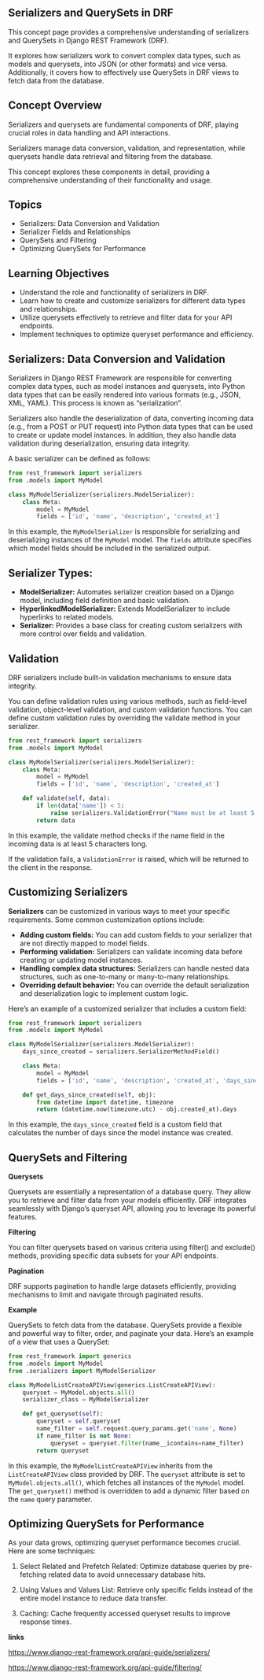 ## Serializers and QuerySets in DRF
This concept page provides a comprehensive understanding of serializers and QuerySets in Django REST Framework (DRF). 

It explores how serializers work to convert complex data types, such as models and querysets, into JSON (or other formats) and vice versa. Additionally, it covers how to effectively use QuerySets in DRF views to fetch data from the database.


## Concept Overview
Serializers and querysets are fundamental components of DRF, playing crucial roles in data handling and API interactions. 

Serializers manage data conversion, validation, and representation, while querysets handle data retrieval and filtering from the database. 

This concept explores these components in detail, providing a comprehensive understanding of their functionality and usage.


## Topics
- Serializers: Data Conversion and Validation
- Serializer Fields and Relationships
- QuerySets and Filtering
- Optimizing QuerySets for Performance


## Learning Objectives
- Understand the role and functionality of serializers in DRF.
- Learn how to create and customize serializers for different data types and relationships.
- Utilize querysets effectively to retrieve and filter data for your API endpoints.
- Implement techniques to optimize queryset performance and efficiency.


## Serializers: Data Conversion and Validation
Serializers in Django REST Framework are responsible for converting complex data types, such as model instances and querysets, into Python data types that can be easily rendered into various formats (e.g., JSON, XML, YAML). This process is known as “serialization”.

Serializers also handle the deserialization of data, converting incoming data (e.g., from a POST or PUT request) into Python data types that can be used to create or update model instances. In addition, they also handle data validation during deserialization, ensuring data integrity.

A basic serializer can be defined as follows:

```python
from rest_framework import serializers
from .models import MyModel

class MyModelSerializer(serializers.ModelSerializer):
    class Meta:
        model = MyModel
        fields = ['id', 'name', 'description', 'created_at']
```
In this example, the `MyModelSerializer` is responsible for serializing and deserializing instances of the `MyModel` model. The `fields` attribute specifies which model fields should be included in the serialized output.


## Serializer Types:
- **ModelSerializer:** Automates serializer creation based on a Django model, including field definition and basic validation.
- **HyperlinkedModelSerializer:** Extends ModelSerializer to include hyperlinks to related models.
- **Serializer:** Provides a base class for creating custom serializers with more control over fields and validation.


## Validation
DRF serializers include built-in validation mechanisms to ensure data integrity. 

You can define validation rules using various methods, such as field-level validation, object-level validation, and custom validation functions. You can define custom validation rules by overriding the validate method in your serializer.

```python
from rest_framework import serializers
from .models import MyModel

class MyModelSerializer(serializers.ModelSerializer):
    class Meta:
        model = MyModel
        fields = ['id', 'name', 'description', 'created_at']

    def validate(self, data):
        if len(data['name']) < 5:
            raise serializers.ValidationError("Name must be at least 5 characters long.")
        return data

```
In this example, the validate method checks if the name field in the incoming data is at least 5 characters long. 

If the validation fails, a `ValidationError` is raised, which will be returned to the client in the response.

## Customizing Serializers
**Serializers** can be customized in various ways to meet your specific requirements. Some common customization options include:

- **Adding custom fields:** You can add custom fields to your serializer that are not directly mapped to model fields.
- **Performing validation:** Serializers can validate incoming data before creating or updating model instances.
- **Handling complex data structures:** Serializers can handle nested data structures, such as one-to-many or many-to-many relationships.
- **Overriding default behavior:** You can override the default serialization and deserialization logic to implement custom logic.

Here’s an example of a customized serializer that includes a custom field:

```python
from rest_framework import serializers
from .models import MyModel

class MyModelSerializer(serializers.ModelSerializer):
    days_since_created = serializers.SerializerMethodField()

    class Meta:
        model = MyModel
        fields = ['id', 'name', 'description', 'created_at', 'days_since_created']

    def get_days_since_created(self, obj):
        from datetime import datetime, timezone
        return (datetime.now(timezone.utc) - obj.created_at).days


```
In this example, the `days_since_created` field is a custom field that calculates the number of days since the model instance was created.

## QuerySets and Filtering
**Querysets**

Querysets are essentially a representation of a database query. They allow you to retrieve and filter data from your models efficiently. DRF integrates seamlessly with Django’s queryset API, allowing you to leverage its powerful features.

**Filtering**

You can filter querysets based on various criteria using filter() and exclude() methods, providing specific data subsets for your API endpoints.

**Pagination**

DRF supports pagination to handle large datasets efficiently, providing mechanisms to limit and navigate through paginated results.

**Example**

QuerySets to fetch data from the database. QuerySets provide a flexible and powerful way to filter, order, and paginate your data. Here’s an example of a view that uses a QuerySet:

```python
from rest_framework import generics
from .models import MyModel
from .serializers import MyModelSerializer

class MyModelListCreateAPIView(generics.ListCreateAPIView):
    queryset = MyModel.objects.all()
    serializer_class = MyModelSerializer

    def get_queryset(self):
        queryset = self.queryset
        name_filter = self.request.query_params.get('name', None)
        if name_filter is not None:
            queryset = queryset.filter(name__icontains=name_filter)
        return queryset

```

In this example, the `MyModelListCreateAPIView` inherits from the `ListCreateAPIView` class provided by DRF. The `queryset` attribute is set to `MyModel.objects.all()`, which fetches all instances of the `MyModel` model. The `get_queryset()` method is overridden to add a dynamic filter based on the `name` query parameter.


## Optimizing QuerySets for Performance
As your data grows, optimizing queryset performance becomes crucial. Here are some techniques:

1. Select Related and Prefetch Related: Optimize database queries by pre-fetching related data to avoid unnecessary database hits.

2. Using Values and Values List: Retrieve only specific fields instead of the entire model instance to reduce data transfer.

3. Caching: Cache frequently accessed queryset results to improve response times.

**links**

https://www.django-rest-framework.org/api-guide/serializers/

https://www.django-rest-framework.org/api-guide/filtering/

